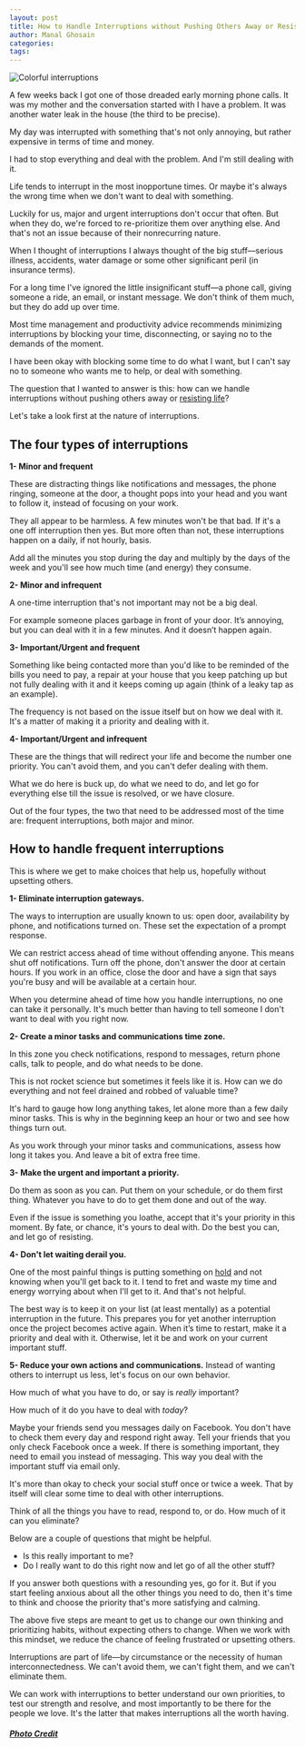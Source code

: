 ```yaml
---
layout: post
title: How to Handle Interruptions without Pushing Others Away or Resisting Life
author: Manal Ghosain
categories:
tags:
---
```


![Colorful interruptions](/images/interruption.jpg)

A few weeks back I got one of those dreaded early morning phone calls. It was my mother and the conversation started with I have a problem. It was another water leak in the house (the third to be precise). 

My day was interrupted with something that's not only annoying, but rather expensive in terms of time and money. 

I had to stop everything and deal with the problem. And I'm still dealing with it. 

Life tends to interrupt in the most inopportune times. Or maybe it's always the wrong time when we don't want to deal with something. 

Luckily for us, major and urgent interruptions don't occur that often. But when they do, we're forced to re-prioritize them over anything else. And that's not an issue because of their nonrecurring nature. 

When I thought of interruptions I always thought of the big stuff—serious illness, accidents, water damage or some other significant peril (in insurance terms). 

For a long time I've ignored the little insignificant stuff—a phone call, giving someone a ride, an email, or instant message. We don't think of them much, but they do add up over time. 

Most time management and productivity advice recommends minimizing interruptions by blocking your time, disconnecting, or saying no to the demands of the moment. 

I have been okay with blocking some time to do what I want, but I can't say no to someone who wants me to help, or deal with something. 

The question that I wanted to answer is this: how can we handle interruptions without pushing others away or [resisting life](/allowing-life-to-unfold/)? 

Let's take a look first at the nature of interruptions. 

## The four types of interruptions

**1- Minor and frequent** 

These are distracting things like notifications and messages, the phone ringing, someone at the door, a thought pops into your head and you want to follow it, instead of focusing on your work. 

They all appear to be harmless. A few minutes won't be that bad. If it's a one off interruption then yes. But more often than not, these interruptions happen on a daily, if not hourly, basis. 

Add all the minutes you stop during the day and multiply by the days of the week and you'll see how much time (and energy) they consume. 

**2- Minor and infrequent** 

A one-time interruption that's not important may not be a big deal. 

For example someone places garbage in front of your door. It’s annoying, but you can deal with it in a few minutes. And it doesn’t happen again. 

**3- Important/Urgent and frequent** 

Something like being contacted more than you'd like to be reminded of the bills you need to pay, a repair at your house that you keep patching up but not fully dealing with it and it keeps coming up again (think of a leaky tap as an example). 

The frequency is not based on the issue itself but on how we deal with it. It's a matter of making it a priority and dealing with it. 

**4- Important/Urgent and infrequent** 

These are the things that will redirect your life and become the number one priority. You can't avoid them, and you can't defer dealing with them. 

What we do here is buck up, do what we need to do, and let go for everything else till the issue is resolved, or we have closure. 

Out of the four types, the two that need to be addressed most of the time are: frequent interruptions, both major and minor. 

## How to handle frequent interruptions

This is where we get to make choices that help us, hopefully without upsetting others. 

**1- Eliminate interruption gateways.** 

The ways to interruption are usually known to us: open door, availability by phone, and notifications turned on. These set the expectation of a prompt response. 

We can restrict access ahead of time without offending anyone. This means shut off notifications. Turn off the phone, don't answer the door at certain hours. If you work in an office, close the door and have a sign that says you're busy and will be available at a certain hour. 

When you determine ahead of time how you handle interruptions, no one can take it personally. It's much better than having to tell someone I don't want to deal with you right now. 

**2- Create a minor tasks and communications time zone.** 

In this zone you check notifications, respond to messages, return phone calls, talk to people, and do what needs to be done. 

This is not rocket science but sometimes it feels like it is. How can we do everything and not feel drained and robbed of valuable time? 

It's hard to gauge how long anything takes, let alone more than a few daily minor tasks. This is why in the beginning keep an hour or two and see how things turn out. 

As you work through your minor tasks and communications, assess how long it takes you. And leave a bit of extra free time. 

**3- Make the urgent and important a priority.** 

Do them as soon as you can. Put them on your schedule, or do them first thing. Whatever you have to do to get them done and out of the way. 

Even if the issue is something you loathe, accept that it's your priority in this moment. By fate, or chance, it's yours to deal with. Do the best you can, and let go of resisting. 

**4- Don't let waiting derail you.** 

One of the most painful things is putting something on [hold](/guide-to-completing-important-projects/) and not knowing when you'll get back to it. I tend to fret and waste my time and energy worrying about when I'll get to it. And that's not helpful. 

The best way is to keep it on your list (at least mentally) as a potential interruption in the future. This prepares you for yet another interruption once the project becomes active again. When it’s time to restart, make it a priority and deal with it. Otherwise, let it be and work on your current important stuff. 

**5- Reduce your own actions and communications.** Instead of wanting others to interrupt us less, let's focus on our own behavior. 

How much of what you have to do, or say is _really_ important? 

How much of it do you have to deal with _today_? 

Maybe your friends send you messages daily on Facebook. You don't have to check them every day and respond right away. Tell your friends that you only check Facebook once a week. If there is something important, they need to email you instead of messaging. This way you deal with the important stuff via email only. 

It's more than okay to check your social stuff once or twice a week. That by itself will clear some time to deal with other interruptions. 

Think of all the things you have to read, respond to, or do. How much of it can you eliminate? 

Below are a couple of questions that might be helpful. 

  * Is this really important to me?
  * Do I really want to do this right now and let go of all the other stuff?


If you answer both questions with a resounding yes, go for it. But if you start feeling anxious about all the other things you need to do, then it's time to think and choose the priority that's more satisfying and calming. 

The above five steps are meant to get us to change our own thinking and prioritizing habits, without expecting others to change. When we work with this mindset, we reduce the chance of feeling frustrated or upsetting others. 

Interruptions are part of life—by circumstance or the necessity of human interconnectedness. We can't avoid them, we can't fight them, and we can't eliminate them. 

We can work with interruptions to better understand our own priorities, to test our strength and resolve, and most importantly to be there for the people we love. It's the latter that makes interruptions all the worth having. 

##### [Photo Credit](http://www.flickr.com/photos/brhefele/7974941126/)